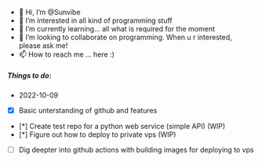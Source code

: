 - 👋 Hi, I’m @Sunvibe
- 👀 I’m interested in all kind of programming stuff
- 🌱 I’m currently learning... all what is required for the moment 
- 💞️ I’m looking to collaborate on programming. When u r interested, please ask me!
- 📫 How to reach me ... here :)


##### Things to do:
* 2022-10-09
* [x] Basic unterstanding of github and features
* [*] Create test repo for a python web service (simple API) (WIP)
* [*] Figure out how to deploy to private vps (WIP)
* [ ] Dig deepter into github actions with building images for deploying to vps

<!---
Sunvibe/Sunvibe is a ✨ special ✨ repository because its `README.md` (this file) appears on your GitHub profile.
You can click the Preview link to take a look at your changes.
--->
